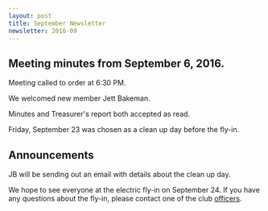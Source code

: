 ```yaml
---
layout: post
title: September Newsletter
newsletter: 2016-09
---
```

## Meeting minutes from September 6, 2016.

Meeting called to order at 6:30 PM.

We welcomed new member Jett Bakeman.

Minutes and Treasurer's report both accepted as read.

Friday, September 23 was chosen as a clean up day before the fly-in.

## Announcements

JB will be sending out an email with details about the clean up day.

We hope to see everyone at the electric fly-in on September 24. If you have any
questions about the fly-in, please contact one of the club
[officers](https://www.bsrcc.com/officers/).
